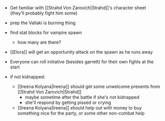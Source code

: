 - Get familiar with [[Strahd Von Zarovich|Strahd]]'s character sheet (they'll probably fight him some)
- prep the Vallaki is burning thing
- find stat blocks for vampire spawn
	- how many are there?
- [[Elora]] will get an opportunity attack on the spawn as he runs away
- Everyone can roll initiative (besides garrett) for their own fights at the start


- if not kidnapped:
	- [[Ireena Kolyana|Ireena]] should get some unwelcome presents from [[Strahd Von Zarovich|Strahd]]
		- maybe sometime after the battle if she's not kidnapped
		- she'll respond by getting pissed or crying
	- [[Ireena Kolyana|Ireena]] should help out with money to buy something nice for the party, or some other non-combat help